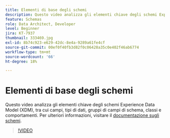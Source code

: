 ```yaml
---
title: Elementi di base degli schemi
description: Questo video analizza gli elementi chiave degli schemi Experience Data Model (XDM), tra cui campi, tipi di dati, gruppi di campi di schema, classi e comportamenti.
feature: Schemas
role: Data Architect, Developer
level: Beginner
jira: KT-7937
thumbnail: 333469.jpg
exl-id: 8b74c923-e629-42dc-8e4a-9289a61fe4cf
source-git-commit: 00ef0f40fb3d82f0c06428a35c0e402f46ab6774
workflow-type: tm+mt
source-wordcount: '66'
ht-degree: 18%

---
```


# Elementi di base degli schemi

Questo video analizza gli elementi chiave degli schemi Experience Data Model (XDM), tra cui campi, tipi di dati, gruppi di campi di schema, classi e comportamenti. Per ulteriori informazioni, visitare il [documentazione sugli schemi](https://experienceleague.adobe.com/docs/experience-platform/xdm/home.html?lang=it).

>[!VIDEO](https://video.tv.adobe.com/v/333469?learn=on)
